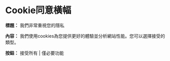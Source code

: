 # Cookie同意橫幅

**標題：** 我們非常重視您的隱私

**內容：** 我們使用cookies為您提供更好的體驗並分析網站性能。您可以選擇接受的類型。

**按鈕：** 接受所有 | 僅必要功能
